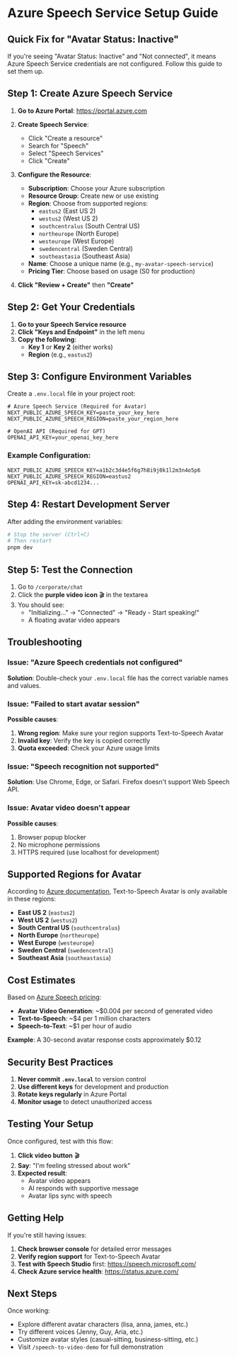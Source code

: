 # Azure Speech Service Setup Guide

## Quick Fix for "Avatar Status: Inactive"

If you're seeing "Avatar Status: Inactive" and "Not connected", it means Azure Speech Service credentials are not configured. Follow this guide to set them up.

## Step 1: Create Azure Speech Service

1. **Go to Azure Portal**: https://portal.azure.com
2. **Create Speech Service**:
   - Click "Create a resource"
   - Search for "Speech" 
   - Select "Speech Services"
   - Click "Create"

3. **Configure the Resource**:
   - **Subscription**: Choose your Azure subscription
   - **Resource Group**: Create new or use existing
   - **Region**: Choose from supported regions:
     - `eastus2` (East US 2) 
     - `westus2` (West US 2)
     - `southcentralus` (South Central US)
     - `northeurope` (North Europe)
     - `westeurope` (West Europe)
     - `swedencentral` (Sweden Central)
     - `southeastasia` (Southeast Asia)
   - **Name**: Choose a unique name (e.g., `my-avatar-speech-service`)
   - **Pricing Tier**: Choose based on usage (S0 for production)

4. **Click "Review + Create"** then **"Create"**

## Step 2: Get Your Credentials

1. **Go to your Speech Service resource**
2. **Click "Keys and Endpoint"** in the left menu
3. **Copy the following**:
   - **Key 1** or **Key 2** (either works)
   - **Region** (e.g., `eastus2`)

## Step 3: Configure Environment Variables

Create a `.env.local` file in your project root:

```env
# Azure Speech Service (Required for Avatar)
NEXT_PUBLIC_AZURE_SPEECH_KEY=paste_your_key_here
NEXT_PUBLIC_AZURE_SPEECH_REGION=paste_your_region_here

# OpenAI API (Required for GPT)
OPENAI_API_KEY=your_openai_key_here
```

### Example Configuration:
```env
NEXT_PUBLIC_AZURE_SPEECH_KEY=a1b2c3d4e5f6g7h8i9j0k1l2m3n4o5p6
NEXT_PUBLIC_AZURE_SPEECH_REGION=eastus2
OPENAI_API_KEY=sk-abcd1234...
```

## Step 4: Restart Development Server

After adding the environment variables:

```bash
# Stop the server (Ctrl+C)
# Then restart
pnpm dev
```

## Step 5: Test the Connection

1. Go to `/corporate/chat`
2. Click the **purple video icon** 🎬 in the textarea
3. You should see:
   - "Initializing..." → "Connected" → "Ready - Start speaking!"
   - A floating avatar video appears

## Troubleshooting

### Issue: "Azure Speech credentials not configured"
**Solution**: Double-check your `.env.local` file has the correct variable names and values.

### Issue: "Failed to start avatar session"
**Possible causes**:
1. **Wrong region**: Make sure your region supports Text-to-Speech Avatar
2. **Invalid key**: Verify the key is copied correctly
3. **Quota exceeded**: Check your Azure usage limits

### Issue: "Speech recognition not supported"
**Solution**: Use Chrome, Edge, or Safari. Firefox doesn't support Web Speech API.

### Issue: Avatar video doesn't appear
**Possible causes**:
1. Browser popup blocker
2. No microphone permissions
3. HTTPS required (use localhost for development)

## Supported Regions for Avatar

According to [Azure documentation](https://learn.microsoft.com/en-us/azure/ai-services/speech-service/text-to-speech-avatar/what-is-text-to-speech-avatar), Text-to-Speech Avatar is only available in these regions:

- **East US 2** (`eastus2`)
- **West US 2** (`westus2`) 
- **South Central US** (`southcentralus`)
- **North Europe** (`northeurope`)
- **West Europe** (`westeurope`)
- **Sweden Central** (`swedencentral`)
- **Southeast Asia** (`southeastasia`)

## Cost Estimates

Based on [Azure Speech pricing](https://azure.microsoft.com/en-us/pricing/details/cognitive-services/speech-services/):

- **Avatar Video Generation**: ~$0.004 per second of generated video
- **Text-to-Speech**: ~$4 per 1 million characters
- **Speech-to-Text**: ~$1 per hour of audio

**Example**: A 30-second avatar response costs approximately $0.12

## Security Best Practices

1. **Never commit `.env.local`** to version control
2. **Use different keys** for development and production
3. **Rotate keys regularly** in Azure Portal
4. **Monitor usage** to detect unauthorized access

## Testing Your Setup

Once configured, test with this flow:

1. **Click video button** 🎬
2. **Say**: "I'm feeling stressed about work"
3. **Expected result**: 
   - Avatar video appears
   - AI responds with supportive message
   - Avatar lips sync with speech

## Getting Help

If you're still having issues:

1. **Check browser console** for detailed error messages
2. **Verify region support** for Text-to-Speech Avatar
3. **Test with Speech Studio** first: https://speech.microsoft.com/
4. **Check Azure service health**: https://status.azure.com/

## Next Steps

Once working:
- Explore different avatar characters (lisa, anna, james, etc.)
- Try different voices (Jenny, Guy, Aria, etc.)
- Customize avatar styles (casual-sitting, business-sitting, etc.)
- Visit `/speech-to-video-demo` for full demonstration 